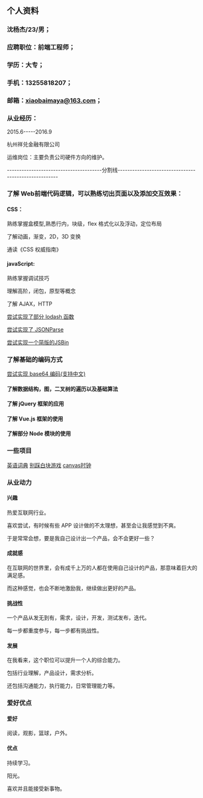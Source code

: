## 个人资料

### 沈杨杰/23/男；

### 应聘职位：前端工程师；

### 学历：大专；

### 手机：13255818207；

### 邮箱：xiaobaimaya@163.com；

### 从业经历：

2015.6-----2016.9

杭州祥兑金融有限公司

运维岗位：主要负责公司硬件方向的维护。

---------------------------------------分割线-----------------------------------------------------

### 了解 Web前端代码逻辑，可以熟练切出页面以及添加交互效果：

#### CSS：

熟练掌握盒模型,熟悉行内，块级，flex 格式化以及浮动，定位布局

了解动画，渐变，2D，3D 变换

通读《CSS 权威指南》
   
#### javaScript:
    
熟练掌握调试技巧

理解高阶，闭包，原型等概念

了解 AJAX，HTTP
    
[尝试实现了部分 lodash 函数](http://shenxiaobai.coding.me/shenxiaobai/lodash.js)

[尝试实现了 JSONParse](http://shenxiaobai.coding.me/shenxiaobai/JsonParse.js)

[尝试实现一个简版的JSBin](http://shenxiaobai.coding.me/shenxiaobai/JSBin/JSBin.html)

### 了解基础的编码方式

[尝试实现 base64 编码(支持中文)](http://shenxiaobai.coding.me/shenxiaobai/base64.js)

#### 了解数据结构，图，二叉树的遍历以及基础算法

#### 了解 jQuery 框架的应用

#### 了解 Vue.js 框架的使用

#### 了解部分 Node 模块的使用

### 一些项目

[英语词典](http://shenxiaobai.coding.me/shenxiaobai/dictionary.html)
[别踩白块游戏](http://shenxiaobai.coding.me/shenxiaobai/%E5%88%AB%E8%B8%A9%E7%99%BD%E5%9D%97.html)
[canvas时钟](http://shenxiaobai.coding.me/shenxiaobai/canvas/canvasTime.html)


### 从业动力

#### 兴趣

热爱互联网行业。

喜欢尝试，有时候有些 APP 设计做的不太理想，甚至会让我感觉到不爽。

于是常常会想，要是我自己设计出一个产品，会不会更好一些？

#### 成就感

在互联网的世界里，会有成千上万的人都在使用自己设计的产品，那意味着巨大的满足感。

而这种感觉，也会不断地激励我，继续做出更好的产品。

#### 挑战性

一个产品从发无到有，需求，设计，开发，测试发布，迭代。

每一步都重度参与，每一步都有挑战性。

#### 发展

在我看来，这个职位可以提升一个人的综合能力。

包括行业理解，产品设计，需求分析。

还包括沟通能力，执行能力，日常管理能力等。


### 爱好优点

#### 爱好

阅读，观影，篮球，户外。

#### 优点

持续学习。

阳光。

喜欢并且能接受新事物。
